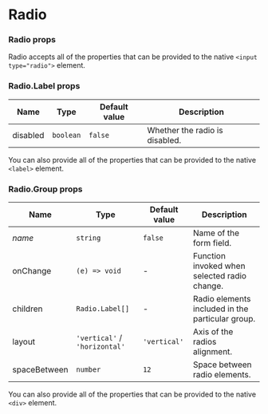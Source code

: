 # Radio

<!-- STORY -->

### Radio props

Radio accepts all of the properties that can be provided to the native `<input type="radio">` element.

### Radio.Label props

| Name     | Type      | Default value | Description                    |
| -------- | --------- | ------------- | ------------------------------ |
| disabled | `boolean` | `false`       | Whether the radio is disabled. |

You can also provide all of the properties that can be provided to the native `<label>` element.

### Radio.Group props

| Name         | Type                          | Default value | Description                                      |
| ------------ | ----------------------------- | ------------- | ------------------------------------------------ |
| *name*       | `string`                      | `false`       | Name of the form field.                          |
| onChange     | `(e) => void`                 | -             | Function invoked when selected radio change.     |
| children     | `Radio.Label[]`               | -             | Radio elements included in the particular group. |
| layout       | `'vertical'` / `'horizontal'` | `'vertical'`  | Axis of the radios alignment.                    |
| spaceBetween | `number`                      | `12`          | Space between radio elements.                    |

You can also provide all of the properties that can be provided to the native `<div>` element.

